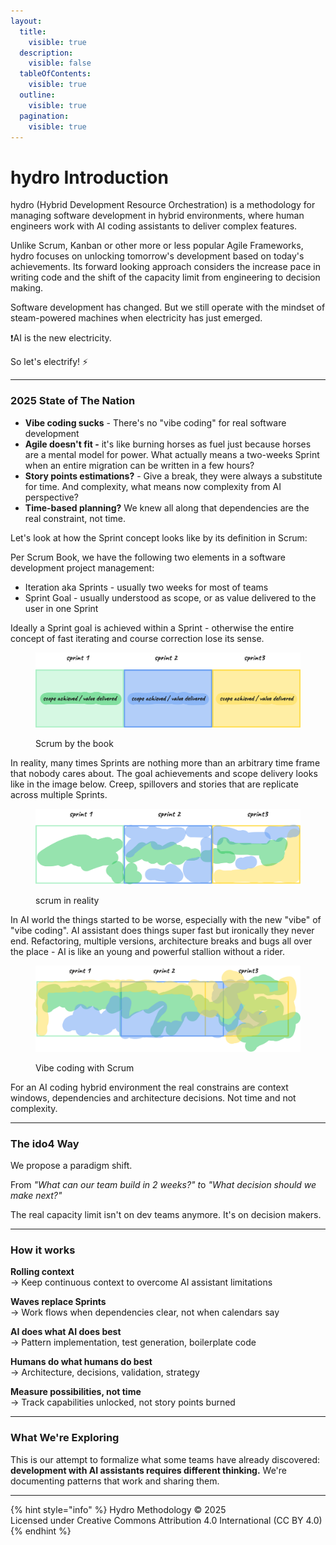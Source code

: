 ```yaml
---
layout:
  title:
    visible: true
  description:
    visible: false
  tableOfContents:
    visible: true
  outline:
    visible: true
  pagination:
    visible: true
---
```


# hydro Introduction

hydro (Hybrid Development Resource Orchestration) is a methodology for managing software development in hybrid environments, where human engineers work with AI coding assistants to deliver complex features.

Unlike Scrum, Kanban or other more or less popular Agile Frameworks, hydro focuses on unlocking tomorrow's development based on today's achievements. Its forward looking approach considers the increase pace in writing code and the shift of the capacity limit from engineering to decision making.

Software development has changed. But we still operate with the mindset of steam-powered machines when electricity has just emerged.

:exclamation:AI is the new electricity.

So let's electrify! :zap:

***

### 2025 State of The Nation

* **Vibe coding sucks** - There's no "vibe coding" for real software development
* **Agile doesn't fit -** it's like burning horses as fuel just because horses are a mental model for power. What actually means a two-weeks Sprint when an entire migration can be written in a few hours?
* **Story points estimations?** - Give a break, they were always a substitute for time. And complexity, what means now complexity from AI perspective?
* **Time-based planning?** We knew all along that dependencies are the real constraint, not time.

Let's look at how the Sprint concept looks like by its definition in Scrum:

Per Scrum Book, we have the following two elements in a software development project management:

* Iteration aka Sprints - usually two weeks for most of teams
* Sprint Goal - usually understood as scope, or as value delivered to the user in one Sprint

Ideally a Sprint goal is achieved within a Sprint - otherwise the entire concept of fast iterating and course correction lose its sense.

<figure><img src=".gitbook/assets/image (3).png" alt=""><figcaption><p>Scrum by the book</p></figcaption></figure>

In reality, many times Sprints are nothing more than an arbitrary time frame that nobody cares about. The goal achievements and scope delivery looks like in the image below. Creep, spillovers and stories that are replicate across multiple Sprints.

<figure><img src=".gitbook/assets/image (8).png" alt=""><figcaption><p>scrum in reality</p></figcaption></figure>

In AI world the things started to be worse, especially with the new "vibe" of "vibe coding". AI assistant does things super fast but ironically they never end. Refactoring, multiple versions, architecture breaks and bugs all over the place - AI is like an young and powerful stallion without a rider.

<figure><img src=".gitbook/assets/image (9).png" alt=""><figcaption><p>Vibe coding with Scrum</p></figcaption></figure>

For an AI coding hybrid environment the real constrains are context windows, dependencies and architecture decisions. Not time and not complexity.

***

### The ido4 Way

We propose a paradigm shift.

From _"What can our team build in 2 weeks?" &#x74;_&#x6F; _"What decision should we make next?"_

The real capacity limit isn't on dev teams anymore. It's on decision makers.

***

### How it works

**Rolling context**\
→ Keep continuous context to overcome AI assistant limitations

**Waves replace Sprints**\
→ Work flows when dependencies clear, not when calendars say

**AI does what AI does best**\
→ Pattern implementation, test generation, boilerplate code

**Humans do what humans do best**\
→ Architecture, decisions, validation, strategy

**Measure possibilities, not time**\
→ Track capabilities unlocked, not story points burned

***

### What We're Exploring

This is our attempt to formalize what some teams have already discovered: **development with AI assistants requires different thinking.** We're documenting patterns that work and sharing them.

***

{% hint style="info" %}
Hydro Methodology © 2025\
Licensed under Creative Commons Attribution 4.0 International (CC BY 4.0)
{% endhint %}
